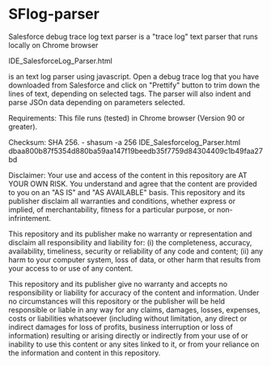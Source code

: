 # SFlog-parser
Salesforce debug trace log text parser is a "trace log" text parser that runs locally on Chrome browser

IDE_SalesforceLog_Parser.html

is an text log parser using javascript. Open a debug trace log that you have downloaded from Salesforce and click on "Prettify" button to trim down the lines of text, depending on selected tags. The parser will also indent and parse JSOn data depending on parameters selected.

Requirements:
This file runs (tested) in Chrome browser (Version 90 or greater).

Checksum: SHA 256. - shasum -a 256 IDE_Salesforcelog_Parser.html  dbaa800b87f5354d880ba59aa147f19beedb35f7759d84304409c1b49faa27bd

Disclaimer: Your use and access of the content in this repository are AT YOUR OWN RISK. You understand and agree that the content are provided to you on an "AS IS" and "AS AVAILABLE" basis. This repository and its publisher disclaim all warranties and conditions, whether express or implied, of merchantability, fitness for a particular purpose, or non-infrintement.

This repository and its publisher make no warranty or representation and disclaim all responsibility and liability for: (i) the completeness, accuracy, availability, timeliness, security or reliability of any code and content; (ii) any harm to your computer system, loss of data, or other harm that results from your access to or use of any content.

This repository and its publisher give no warranty and accepts no responsibility or liability for accuracy of the content and information. Under no circumstances will this repository or the publisher will be held responsible or liable in any way for any claims, damages, losses, expenses, costs or liabilities whatsoever (including without limitation, any direct or indirect damages for loss of profits, business interruption or loss of information) resulting or arising directly or indirectly from your use of or inability to use this content or any sites linked to it, or from your reliance on the information and content in this repository.
